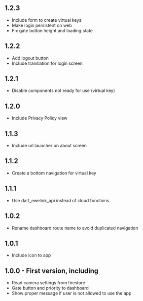 ## 1.2.3
* Include form to create virtual keys
* Make login persistent on web
* Fix gate button height and loading state

## 1.2.2
* Add logout button
* Include translation for login screen

## 1.2.1
* Disable components not ready for use (virtual key)

## 1.2.0
* Include Privacy Policy view

## 1.1.3
* Include url launcher on about screen

## 1.1.2
* Create a bottom navigation for virtual key

## 1.1.1
* Use dart_ewelink_api instead of cloud functions

## 1.0.2
* Rename dashboard route name to avoid duplicated navigation

## 1.0.1
* Include icon to app

## 1.0.0 - First version, including
* Read camera settings from firestore
* Gate button and priority to dashboard 
* Show proper message if user is not allowed to use the app
